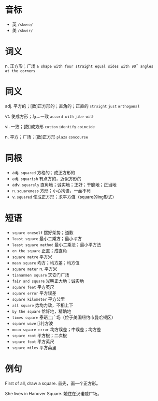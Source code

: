 # 音标

- 英 `/skweə/`
- 美 `/skwɛr/`

# 词义

n. 正方形；广场
`a shape with four straight equal sides with 90˚ angles at the corners`

# 同义

adj. 平方的；[数]正方形的；直角的；正直的
`straight` `just` `orthogonal`

vt. 使成方形；与…一致
`accord with` `jibe with`

vi. 一致；[数]成方形
`cotton` `identify` `coincide`

n. 平方；广场；[数]正方形
`plaza` `concourse`

# 同根

- adj. `squared` 方格的；成正方形的
- adj. `squarish` 有点方的，近似方形的
- adv. `squarely` 直角地；诚实地；正好；干脆地；正当地
- n. `squareness` 方形；小心拘谨，一丝不苟
- v. `squared` 使成正方形；求平方值（square的ing形式）

# 短语

- `square oneself` 摆好架势；道歉
- `least square` 最小二乘方；最小平方
- `least square method` 最小二乘法；最小平方法
- `on the square` 正直；成直角
- `square metre` 平方米
- `mean square` 均方；均方差；均方值
- `square meter` n. 平方米
- `tiananmen square` 天安门广场
- `fair and square` 光明正大地；诚实地
- `square feet` 平方英尺
- `square error` 平方误差
- `square kilometer` 平方公里
- `all square` 势均力敌，不相上下
- `by the square` 恰好地，精确地
- `times square` 泰晤士广场（位于美国纽约市曼哈顿区）
- `square wave` [计]方波
- `mean square error` 均方误差；中误差；均方差
- `square root` 平方根；二次根
- `square foot` 平方英尺
- `square miles` 平方英里

# 例句

First of all, draw a square.
首先，画一个正方形。

She lives in Hanover Square.
她住在汉诺威广场。


